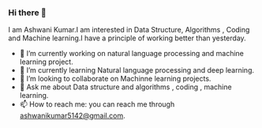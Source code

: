 ### Hi there 👋



I am Ashwani Kumar.I am interested in Data Structure, Algorithms , Coding and Machine learning.I have a principle of working better than yesterday.

- 🔭 I’m currently working on natural language processing and machine learning project.
- 🌱 I’m currently learning Natural language processing and deep learning.
- 👯 I’m looking to collaborate on Machinne learning projects.
- 💬 Ask me about Data structure and algorithms , coding , machine learning.
- 📫 How to reach me: you can reach me through ashwanikumar5142@gmail.com.
